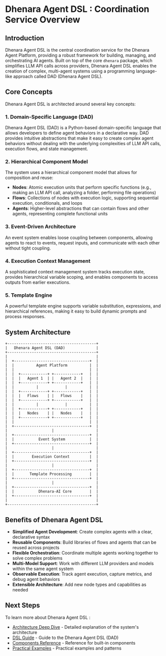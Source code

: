 # Dhenara Agent DSL : Coordination Service Overview

## Introduction

Dhenara Agent DSL is the central coordination service for the Dhenara Agent Platform, providing a robust framework for building, managing, and orchestrating AI agents. Built on top of the core `dhenara` package, which simplifies LLM API calls across providers, Dhenara Agent DSL enables the creation of complex, multi-agent systems using a programming language-like approach called DAD (Dhenara Agent DSL).

## Core Concepts

Dhenara Agent DSL is architected around several key concepts:

### 1. Domain-Specific Language (DAD)

Dhenara Agent DSL (DAD) is a Python-based domain-specific language that allows developers to define agent behaviors in a declarative way. DAD provides intuitive abstractions that make it easy to create complex agent behaviors without dealing with the underlying complexities of LLM API calls, execution flows, and state management.

### 2. Hierarchical Component Model

The system uses a hierarchical component model that allows for composition and reuse:

- **Nodes**: Atomic execution units that perform specific functions (e.g., making an LLM API call, analyzing a folder, performing file operations)
- **Flows**: Collections of nodes with execution logic, supporting sequential execution, conditionals, and loops
- **Agents**: Higher-level abstractions that can contain flows and other agents, representing complete functional units

### 3. Event-Driven Architecture

An event system enables loose coupling between components, allowing agents to react to events, request inputs, and communicate with each other without tight coupling.

### 4. Execution Context Management

A sophisticated context management system tracks execution state, provides hierarchical variable scoping, and enables components to access outputs from earlier executions.

### 5. Template Engine

A powerful template engine supports variable substitution, expressions, and hierarchical references, making it easy to build dynamic prompts and process responses.

## System Architecture

```
+----------------------------------------+
|   Dhenara Agent DSL (DAD)              |
+----------------------------------------+
|                                        |
|  +----------------------------------+  |
|  |          Agent Platform          |  |
|  |                                  |  |
|  |  +------------+ +------------+   |  |
|  |  |   Agent 1  | |   Agent 2  |   |  |
|  |  +------------+ +------------+   |  |
|  |          |            |          |  |
|  |  +------------+ +------------+   |  |
|  |  |   Flows    | |   Flows    |   |  |
|  |  +------------+ +------------+   |  |
|  |          |            |          |  |
|  |  +------------+ +------------+   |  |
|  |  |   Nodes    | |   Nodes    |   |  |
|  |  +------------+ +------------+   |  |
|  |                                  |  |
|  +----------------------------------+  |
|                    |                   |
|  +----------------------------------+  |
|  |           Event System           |  |
|  +----------------------------------+  |
|                    |                   |
|  +----------------------------------+  |
|  |        Execution Context         |  |
|  +----------------------------------+  |
|                    |                   |
|  +----------------------------------+  |
|  |       Template Processing        |  |
|  +----------------------------------+  |
|                    |                   |
|  +----------------------------------+  |
|  |           Dhenara-AI Core        |  |
|  +----------------------------------+  |
|                                        |
+----------------------------------------+
```

## Benefits of Dhenara Agent DSL

- **Simplified Agent Development**: Create complex agents with a clear, declarative syntax
- **Reusable Components**: Build libraries of flows and agents that can be reused across projects
- **Flexible Orchestration**: Coordinate multiple agents working together to solve complex problems
- **Multi-Model Support**: Work with different LLM providers and models within the same agent system
- **Observable Execution**: Track agent execution, capture metrics, and debug agent behaviors
- **Extensible Architecture**: Add new node types and capabilities as needed

## Next Steps

To learn more about Dhenara Agent DSL :

- [Architecture Deep Dive](architecture.md) - Detailed explanation of the system's architecture
- [DSL Guide](dsl-guide.md) - Guide to the Dhenara Agent DSL (DAD)
- [Components Reference](components-reference.md) - Reference for built-in components
- [Practical Examples](examples.md) - Practical examples and patterns
